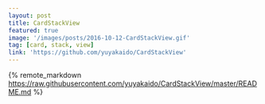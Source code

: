 ```yaml
---
layout: post
title: CardStackView
featured: true
image: '/images/posts/2016-10-12-CardStackView.gif'
tag: [card, stack, view]
link: 'https://github.com/yuyakaido/CardStackView'
---
```


{% remote_markdown https://raw.githubusercontent.com/yuyakaido/CardStackView/master/README.md %}

